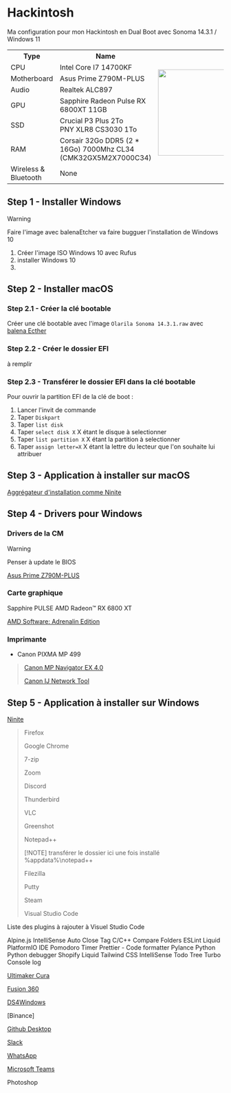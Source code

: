 # Hackintosh
Ma configuration pour mon Hackintosh en Dual Boot avec Sonoma 14.3.1 / Windows 11

<table>
<tr>
  <th>Type</th>
  <th>Name</th>
  <th></th>
</tr>
  <tr>
    <td>CPU</td>
    <td>Intel Core I7 14700KF</td>
    <td rowspan="6"><img width="200" src="/screenshot/screenshot.png"></td>
  </tr>
  <tr>
    <td>Motherboard</td>
    <td>Asus Prime Z790M-PLUS</td>
  </tr>
  <tr>
    <td>Audio</td>
    <td>Realtek ALC897</td>
  </tr>
  <tr>
    <td>GPU</td>
    <td>Sapphire Radeon Pulse RX 6800XT 11GB</td>
  </tr>
  <tr>
    <td>SSD</td>
    <td>
      Crucial P3 Plus 2To
      <br>
      PNY XLR8 CS3030 1To
    </td>
  </tr>
  <tr>
    <td>RAM</td>
    <td>Corsair 32Go DDR5 (2 * 16Go) 7000Mhz CL34 (CMK32GX5M2X7000C34)</td>
  </tr>
  <tr>
    <td>Wireless &amp; Bluetooth</td>
    <td>None</td>
  </tr>
</table>

## Step 1 - Installer Windows 

> [!WARNING]
> Faire l'image avec balenaEtcher va faire bugguer l'installation de Windows 10

1. Créer l'image ISO Windows 10 avec Rufus
2. installer Windows 10
2. 

## Step 2 - Installer macOS
### Step 2.1 - Créer la clé bootable

Créer une clé bootable avec l'image `Olarila Sonoma 14.3.1.raw` avec [balena Ecther](https://etcher.balena.io/)

### Step 2.2 - Créer le dossier EFI

à remplir

### Step 2.3 - Transférer le dossier EFI dans la clé bootable

Pour ouvrir la partition EFI de la clé de boot : 
1. Lancer l'invit de commande
2. Taper `Diskpart`
3. Taper `list disk`
4. Taper `select disk X` X étant le disque à selectionner
5. Taper `list partition X` X étant la partition à selectionner
6. Taper `assign letter=X` X étant la lettre du lecteur que l'on souhaite lui attribuer

## Step 3 - Application à installer sur macOS

[Aggrégateur d'installation comme Ninite](https://macapps.link/en/)

## Step 4 - Drivers pour Windows

### Drivers de la CM

> [!WARNING]
> Penser à update le BIOS

[Asus Prime Z790M-PLUS ](https://www.asus.com/motherboards-components/motherboards/prime/prime-z790m-plus/)

### Carte graphique

Sapphire PULSE AMD Radeon™ RX 6800 XT 

[AMD Software: Adrenalin Edition](https://www.amd.com/en/support)

### Imprimante

- Canon PIXMA MP 499
> [Canon MP Navigator EX 4.0](https://www.canon.fr/support/consumer_products/software/mp-navigator-ex.html)
> 
> [Canon IJ Network Tool](https://www.canon.fr/support/consumer_products/software/ij-network-tool.html)

## Step 5 - Application à installer sur Windows

[Ninite](https://ninite.com/7zip-chrome-discord-filezilla-firefox-greenshot-notepadplusplus-putty-steam-thunderbird-vlc-vscode-zoom/)

> Firefox
>
> Google Chrome
>
> 7-zip
>
> Zoom
>
> Discord
>
> Thunderbird
>
> VLC
>
> Greenshot
>
> Notepad++
>
> [!NOTE]
> transférer le dossier ici une fois installé %appdata%\notepad++
> 
> Filezilla
> 
> Putty
> 
> Steam
> 
> Visual Studio Code


Liste des plugins à rajouter à Visuel Studio Code

Alpine.js IntelliSense
Auto Close Tag
C/C++
Compare Folders
ESLint
Liquid
PlatformIO IDE
Pomodoro Timer
Prettier - Code formatter
Pylance
Python
Python debugger
Shopify Liquid
Tailwind CSS IntelliSense
Todo Tree
Turbo Console log

[Ultimaker Cura](https://ultimaker.com/software/ultimaker-cura/#downloads)  

[Fusion 360](https://www.autodesk.com/products/fusion-360/overview)

[DS4Windows](https://ds4-windows.com/download/ryochan7-ds4windows/)

[Binance]

[Github Desktop](https://desktop.github.com/)

[Slack](https://slack.com/intl/fr-fr/downloads/windows)

[WhatsApp](https://www.whatsapp.com/download)

[Microsoft Teams](https://www.microsoft.com/en-us/microsoft-teams/download-app)

Photoshop






